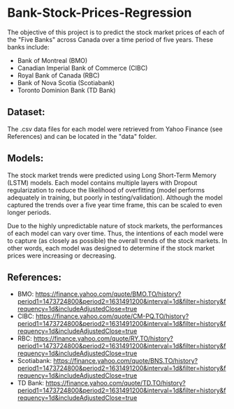 # Bank-Stock-Prices-Regression

The objective of this project is to predict the stock market prices of each of the "Five Banks" across Canada over a time period of five years. These banks include:

- Bank of Montreal (BMO)
- Canadian Imperial Bank of Commerce (CIBC)
- Royal Bank of Canada (RBC)
- Bank of Nova Scotia (Scotiabank)
- Toronto Dominion Bank (TD Bank)

## Dataset:

The .csv data files for each model were retrieved from Yahoo Finance (see References) and can be located in the "data" folder.

## Models:

The stock market trends were predicted using Long Short-Term Memory (LSTM) models. Each model contains multiple layers with Dropout regularization to reduce the likelihood of overfitting (model performs adequately in training, but poorly in testing/validation). Although the model captured the trends over a five year time frame, this can be scaled to even longer periods.

Due to the highly unpredictable nature of stock markets, the performances of each model can vary over time. Thus, the intentions of each model were to capture (as closely as possible) the overall trends of the stock markets. In other words, each model was designed to determine if the stock market prices were increasing or decreasing.

## References:

- BMO: https://finance.yahoo.com/quote/BMO.TO/history?period1=1473724800&period2=1631491200&interval=1d&filter=history&frequency=1d&includeAdjustedClose=true
- CIBC: https://finance.yahoo.com/quote/CM-PQ.TO/history?period1=1473724800&period2=1631491200&interval=1d&filter=history&frequency=1d&includeAdjustedClose=true
- RBC: https://finance.yahoo.com/quote/RY.TO/history?period1=1473724800&period2=1631491200&interval=1d&filter=history&frequency=1d&includeAdjustedClose=true
- Scotiabank: https://finance.yahoo.com/quote/BNS.TO/history?period1=1473724800&period2=1631491200&interval=1d&filter=history&frequency=1d&includeAdjustedClose=true
- TD Bank: https://finance.yahoo.com/quote/TD.TO/history?period1=1473724800&period2=1631491200&interval=1d&filter=history&frequency=1d&includeAdjustedClose=true

